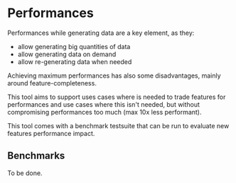 # Performances

Performances while generating data are a key element, as they:
- allow generating big quantities of data
- allow generating data on demand
- allow re-generating data when needed

Achieving maximum performances has also some disadvantages, mainly around feature-completeness.

This tool aims to support uses cases where is needed to trade features for performances and use cases where this isn't needed, but without compromising performances too much (max 10x less performant).

This tool comes with a benchmark testsuite that can be run to evaluate new features performance impact.

## Benchmarks

To be done.
